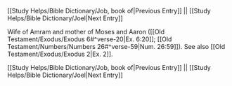 [[Study Helps/Bible Dictionary/Job, book of|Previous Entry]]  ||  [[Study Helps/Bible Dictionary/Joel|Next Entry]]

 Wife of Amram and mother of Moses and Aaron ([[Old Testament/Exodus/Exodus 6#^verse-20|Ex. 6:20]]; [[Old Testament/Numbers/Numbers 26#^verse-59|Num. 26:59]]). See also [[Old Testament/Exodus/Exodus 2|Ex. 2]].

[[Study Helps/Bible Dictionary/Job, book of|Previous Entry]]  ||  [[Study Helps/Bible Dictionary/Joel|Next Entry]]
